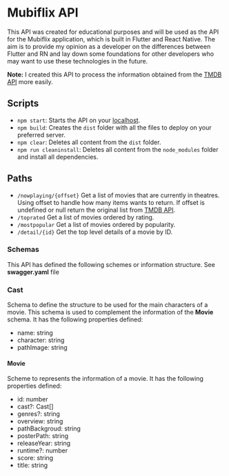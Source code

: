 # Mubiflix API

This API was created for educational purposes and will be used as the API for the Mubiflix application, which is built in Flutter and React Native. The aim is to provide my opinion as a developer on the differences between Flutter and RN and lay down some foundations for other developers who may want to use these technologies in the future.

**Note:** I created this API to process the information obtained from the [TMDB API](https://www.themoviedb.org/) more easily.

## Scripts

- `npm start`:  Starts the API on your [localhost](http:localhost:3000/).
- `npm build`: Creates the ```dist``` folder with all the files to deploy on your preferred server.
- `npm clear`: Deletes all content from the ```dist``` folder.
- `npm run cleaninstall`: Deletes all content from the ```node_modules``` folder and install all dependencies.

## Paths

- `/nowplaying/{offset}`
Get a list of movies that are currently in theatres. Using offset to handle how many items wants to return. If offset is undefined or null return the original list from [TMDB API](https://www.themoviedb.org/). 
- `/toprated`
Get a list of movies ordered by rating.
- `/mostpopular`
Get a list of movies ordered by popularity.
- `/detail/{id}`
Get the top level details of a movie by ID.

### Schemas

This API has defined the following schemes or information structure. See **swagger.yaml** file

### Cast
Schema to define the structure to be used for the main characters of a movie. This schema is used to complement the information of the **Movie** schema. It has the following properties defined:
- name: string
- character: string
- pathImage: string


#### Movie
Scheme to represents the information of a movie. It has the following properties defined:
- id: number
- cast?: Cast[]
- genres?: string
- overview: string
- pathBackgroud: string
- posterPath: string
- releaseYear: string
- runtime?: number
- score: string
- title: string

